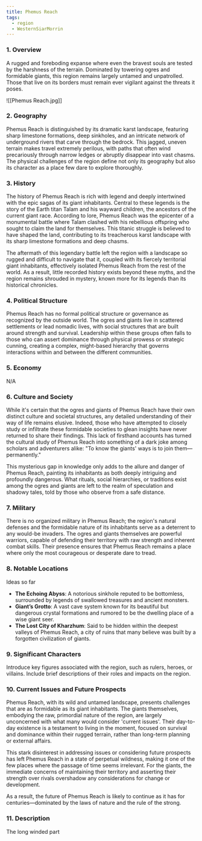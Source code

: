 ```yaml
---
title: Phemus Reach
tags:
  - region
  - WesternSiarMorrin
---
```

### 1. **Overview**

A rugged and foreboding expanse where even the bravest souls are tested by the harshness of the terrain. Dominated by towering ogres and formidable giants, this region remains largely untamed and unpatrolled. Those that live on its borders must remain ever vigilant against the threats it poses. 

![[Phemus Reach.jpg]]

### 2. **Geography**

Phemus Reach is distinguished by its dramatic karst landscape, featuring sharp limestone formations, deep sinkholes, and an intricate network of underground rivers that carve through the bedrock. This jagged, uneven terrain makes travel extremely perilous, with paths that often wind precariously through narrow ledges or abruptly disappear into vast chasms. The physical challenges of the region define not only its geography but also its character as a place few dare to explore thoroughly.

### 3. **History**

The history of Phemus Reach is rich with legend and deeply intertwined with the epic sagas of its giant inhabitants. Central to these legends is the story of the Earth titan Talam and his wayward children, the ancestors of the current giant race. According to lore, Phemus Reach was the epicenter of a monumental battle where Talam clashed with his rebellious offspring who sought to claim the land for themselves. This titanic struggle is believed to have shaped the land, contributing to its treacherous karst landscape with its sharp limestone formations and deep chasms.

The aftermath of this legendary battle left the region with a landscape so rugged and difficult to navigate that it, coupled with its fiercely territorial giant inhabitants, effectively isolated Phemus Reach from the rest of the world. As a result, little recorded history exists beyond these myths, and the region remains shrouded in mystery, known more for its legends than its historical chronicles.

### 4. **Political Structure**

Phemus Reach has no formal political structure or governance as recognized by the outside world. The ogres and giants live in scattered settlements or lead nomadic lives, with social structures that are built around strength and survival. Leadership within these groups often falls to those who can assert dominance through physical prowess or strategic cunning, creating a complex, might-based hierarchy that governs interactions within and between the different communities.

### 5. **Economy**

N/A

### 6. **Culture and Society**

While it's certain that the ogres and giants of Phemus Reach have their own distinct culture and societal structures, any detailed understanding of their way of life remains elusive. Indeed, those who have attempted to closely study or infiltrate these formidable societies to glean insights have never returned to share their findings. This lack of firsthand accounts has turned the cultural study of Phemus Reach into something of a dark joke among scholars and adventurers alike: "To know the giants' ways is to join them—permanently."

This mysterious gap in knowledge only adds to the allure and danger of Phemus Reach, painting its inhabitants as both deeply intriguing and profoundly dangerous. What rituals, social hierarchies, or traditions exist among the ogres and giants are left to the realm of speculation and shadowy tales, told by those who observe from a safe distance.

### 7. **Military**

There is no organized military in Phemus Reach; the region's natural defenses and the formidable nature of its inhabitants serve as a deterrent to any would-be invaders. The ogres and giants themselves are powerful warriors, capable of defending their territory with raw strength and inherent combat skills. Their presence ensures that Phemus Reach remains a place where only the most courageous or desperate dare to tread.

### 8. **Notable Locations**

Ideas so far 
- **The Echoing Abyss**: A notorious sinkhole reputed to be bottomless, surrounded by legends of swallowed treasures and ancient monsters.
- **Giant’s Grotto**: A vast cave system known for its beautiful but dangerous crystal formations and rumored to be the dwelling place of a wise giant seer.
- **The Lost City of Kharzhum**: Said to be hidden within the deepest valleys of Phemus Reach, a city of ruins that many believe was built by a forgotten civilization of giants.

### 9. **Significant Characters**

Introduce key figures associated with the region, such as rulers, heroes, or villains. Include brief descriptions of their roles and impacts on the region.

### 10. **Current Issues and Future Prospects**

Phemus Reach, with its wild and untamed landscape, presents challenges that are as formidable as its giant inhabitants. The giants themselves, embodying the raw, primordial nature of the region, are largely unconcerned with what many would consider 'current issues'. Their day-to-day existence is a testament to living in the moment, focused on survival and dominance within their rugged terrain, rather than long-term planning or external affairs.

This stark disinterest in addressing issues or considering future prospects has left Phemus Reach in a state of perpetual wildness, making it one of the few places where the passage of time seems irrelevant. For the giants, the immediate concerns of maintaining their territory and asserting their strength over rivals overshadow any considerations for change or development.

As a result, the future of Phemus Reach is likely to continue as it has for centuries—dominated by the laws of nature and the rule of the strong.

### 11. **Description**

The long winded part
